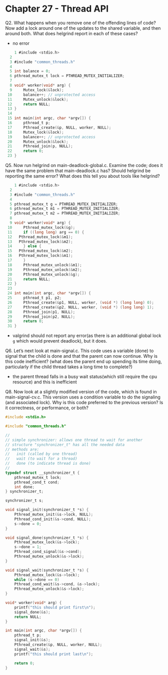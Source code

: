 # Chapter 27 - Thread API

Q2. What happens when you remove one of the offending lines of code? Now add a lock around one of the updates to the shared variable, and then around both. What does helgrind report in each of these cases?

- no error

```c
	1 #include <stdio.h>
  2
  3 #include "common_threads.h"
  4
  5 int balance = 0;
  6 pthread_mutex_t lock = PTHREAD_MUTEX_INITIALIZER;
  7
  8 void* worker(void* arg) {
  9     Mutex_lock(&lock);
 10     balance++; // unprotected access
 11     Mutex_unlock(&lock);
 12     return NULL;
 13 }
 14
 15 int main(int argc, char *argv[]) {
 16     pthread_t p;
 17     Pthread_create(&p, NULL, worker, NULL);
 18     Mutex_lock(&lock);
 19     balance++; // unprotected access
 20     Mutex_unlock(&lock);
 21     Pthread_join(p, NULL);
 22     return 0;
 23 }
```

Q5. Now run helgrind on main-deadlock-global.c. Examine the code; does it have the same problem that main-deadlock.c has? Should helgrind be reporting the same error? What does this tell you about tools like helgrind?

```c
	1 #include <stdio.h>
  2
  3 #include "common_threads.h"
  4
  5 pthread_mutex_t g = PTHREAD_MUTEX_INITIALIZER;
  6 pthread_mutex_t m1 = PTHREAD_MUTEX_INITIALIZER;
  7 pthread_mutex_t m2 = PTHREAD_MUTEX_INITIALIZER;
  8
  9 void* worker(void* arg) {
 10     Pthread_mutex_lock(&g);
 11     if ((long long) arg == 0) {
 12   Pthread_mutex_lock(&m1);
 13   Pthread_mutex_lock(&m2);
 14     } else {
 15   Pthread_mutex_lock(&m2);
 16   Pthread_mutex_lock(&m1);
 17     }
 18     Pthread_mutex_unlock(&m1);
 19     Pthread_mutex_unlock(&m2);
 20     Pthread_mutex_unlock(&g);
 21     return NULL;
 22 }
 23
 24 int main(int argc, char *argv[]) {
 25     pthread_t p1, p2;
 26     Pthread_create(&p1, NULL, worker, (void *) (long long) 0);
 27     Pthread_create(&p2, NULL, worker, (void *) (long long) 1);
 28     Pthread_join(p1, NULL);
 29     Pthread_join(p2, NULL);
 30     return 0;
 31 }
```

- valgrind should not report any error(as there is an additional global lock `g` which would prevent deadlock), but it does.

Q6. Let’s next look at main-signal.c. This code uses a variable (done) to signal that the child is done and that the parent can now continue. Why is this code inefficient? (what does the parent end up spending its time doing, particularly if the child thread takes a long time to complete?)

- the parent thread falls in a busy wait status(which still require the cpu resource) and this is inefficient

Q8. Now look at a slightly modified version of the code, which is found in main-signal-cv.c. This version uses a condition variable to do the signaling (and associated lock). Why is this code preferred to the previous version? Is it correctness, or performance, or both?

```c
#include <stdio.h>

#include "common_threads.h"

// 
// simple synchronizer: allows one thread to wait for another
// structure "synchronizer_t" has all the needed data
// methods are:
//   init (called by one thread)
//   wait (to wait for a thread)
//   done (to indicate thread is done)
// 
typedef struct __synchronizer_t {
    pthread_mutex_t lock;
    pthread_cond_t cond;
    int done;
} synchronizer_t;

synchronizer_t s;

void signal_init(synchronizer_t *s) {
    Pthread_mutex_init(&s->lock, NULL);
    Pthread_cond_init(&s->cond, NULL);
    s->done = 0;
}

void signal_done(synchronizer_t *s) {
    Pthread_mutex_lock(&s->lock);
    s->done = 1;
    Pthread_cond_signal(&s->cond);
    Pthread_mutex_unlock(&s->lock);
}

void signal_wait(synchronizer_t *s) {
    Pthread_mutex_lock(&s->lock);
    while (s->done == 0)
	Pthread_cond_wait(&s->cond, &s->lock);
    Pthread_mutex_unlock(&s->lock);
}

void* worker(void* arg) {
    printf("this should print first\n");
    signal_done(&s);
    return NULL;
}

int main(int argc, char *argv[]) {
    pthread_t p;
    signal_init(&s);
    Pthread_create(&p, NULL, worker, NULL);
    signal_wait(&s);
    printf("this should print last\n");

    return 0;
}
```
